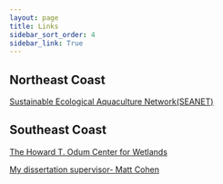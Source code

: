```yaml
---
layout: page
title: Links
sidebar_sort_order: 4
sidebar_link: True
---
```

## Northeast Coast
[Sustainable Ecological Aquaculture Network(SEANET)](https://umaine.edu/epscor/seanet/)

## Southeast Coast
[The Howard T. Odum Center for Wetlands](https://cfw.essie.ufl.edu/)

[My dissertation supervisor- Matt Cohen](http://sfrc.ifas.ufl.edu/ecohydrology/index.html)




